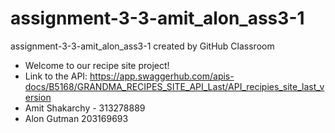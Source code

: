 # assignment-3-3-amit_alon_ass3-1
assignment-3-3-amit_alon_ass3-1 created by GitHub Classroom
* Welcome to our recipe site project!
* Link to the API:
https://app.swaggerhub.com/apis-docs/B5168/GRANDMA_RECIPES_SITE_API_Last/API_recipies_site_last_version
* Amit Shakarchy - 313278889
* Alon Gutman 203169693
